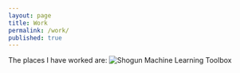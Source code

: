 ```yaml
---
layout: page
title: Work
permalink: /work/
published: true
---
```



The places I have worked are:
![Shogun Machine Learning Toolbox]({{http://www.shogun-toolbox.org/}}//shogun.png)
